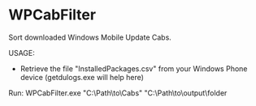 # WPCabFilter

Sort downloaded Windows Mobile Update Cabs.

USAGE: 
- Retrieve the file "InstalledPackages.csv" from your Windows Phone device (getdulogs.exe will help here)

Run:
WPCabFilter.exe "C:\Path\to\Cabs" "C:\Path\to\output\folder

